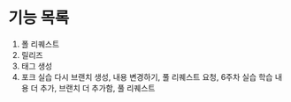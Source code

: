 # 기능 목록
1. 폴 리퀘스트
2. 릴리즈
3. 태그 생성
4. 포크 실습
다시 브랜치 생성, 내용 변경하기, 풀 리퀘스트 요청, 6주차 실습
학습 내용 더 추가, 브랜치 더 추가함, 풀 리퀘스트
